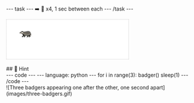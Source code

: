 --- task ---
➡️ 🦡 x4, 1 sec between each
--- /task ---

![Four badgers appearing one after the other, one second apart](images/four-badgers.gif)


<div class="c-project-callout c-project-callout--tip">
## 👀 Hint

<div class="c-project-code">
--- code ---
---
language: python
---
for i in range(3):
    badger()
    sleep(1)
--- /code ---
</div>
![Three badgers appearing one after the other, one second apart](images/three-badgers.gif)

</div>






